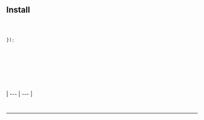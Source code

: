

## Install


```sh
```


```js

```


```js

});

```




```js
```



```js
```


```js
```


```js
```



```js
```


```js
```


```js
```


```js
```







| --- | --- |




```sh
```



```sh
```






***

